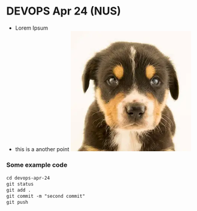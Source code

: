 # DEVOPS Apr 24 (NUS)
* Lorem Ipsum
* this is a another point
![](dog.webp)

### Some example code
```
cd devops-apr-24
git status
git add .
git commit -m "second commit"
git push
```

